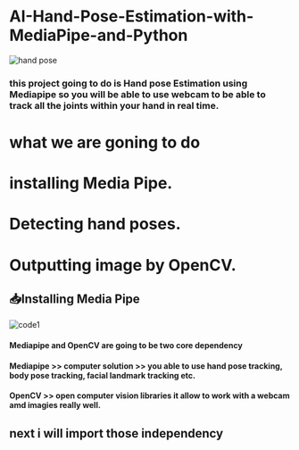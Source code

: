 # AI-Hand-Pose-Estimation-with-MediaPipe-and-Python
![hand pose](https://github.com/yihadd/AI-Hand-Pose-Estimation-with-MediaPipe-and-Python/assets/141911690/e89dec17-bd02-4955-bcf3-1f06f3b3bbc5)
### this project going to do is Hand pose Estimation using Mediapipe so you will be able to use webcam to be able to track all the joints within your hand in real time.


# what we are goning to do
# installing Media Pipe.
# Detecting hand poses.
# Outputting image by OpenCV.

## 📥Installing Media Pipe
![code1](https://github.com/yihadd/AI-Hand-Pose-Estimation-with-MediaPipe-and-Python/assets/141911690/b5e286af-7653-4c77-a83f-d55567be9cef)

#### Mediapipe and OpenCV are going to be two core dependency
#### Mediapipe >> computer solution >> you able to use hand pose tracking, body pose tracking, facial landmark tracking etc.
#### OpenCV >> open computer vision libraries it allow to work with a webcam amd imagies really well.

## next i will import those independency

